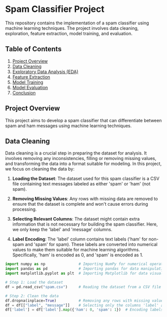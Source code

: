 # Spam Classifier Project

This repository contains the implementation of a spam classifier using machine learning techniques. The project involves data cleaning, exploration, feature extraction, model training, and evaluation.

## Table of Contents
1. [Project Overview](#project-overview)
2. [Data Cleaning](#data-cleaning)
3. [Exploratory Data Analysis (EDA)](#exploratory-data-analysis-eda)
4. [Feature Extraction](#feature-extraction)
5. [Model Training](#model-training)
6. [Model Evaluation](#model-evaluation)
7. [Conclusion](#conclusion)

## Project Overview

This project aims to develop a spam classifier that can differentiate between spam and ham messages using machine learning techniques.

## Data Cleaning

Data cleaning is a crucial step in preparing the dataset for analysis. It involves removing any inconsistencies, filling or removing missing values, and transforming the data into a format suitable for modeling. In this project, we focus on cleaning the data by:

1. **Loading the Dataset**: The dataset used for this spam classifier is a CSV file containing text messages labeled as either 'spam' or 'ham' (not spam).

2. **Removing Missing Values**: Any rows with missing data are removed to ensure that the dataset is complete and won't cause errors during processing.

3. **Selecting Relevant Columns**: The dataset might contain extra information that is not necessary for building the spam classifier. Here, we only keep the 'label' and 'message' columns.

4. **Label Encoding**: The 'label' column contains text labels ('ham' for non-spam and 'spam' for spam). These labels are converted into numerical values to make them suitable for machine learning algorithms. Specifically, 'ham' is encoded as 0, and 'spam' is encoded as 1.

```python
import numpy as np               # Importing NumPy for numerical operations
import pandas as pd              # Importing pandas for data manipulation
import matplotlib.pyplot as plt  # Importing Matplotlib for data visualization

# Step 1: Load the dataset
df = pd.read_csv("spam.csv")     # Reading the dataset from a CSV file into a pandas DataFrame

# Step 2: Clean the data
df.dropna(inplace=True)          # Removing any rows with missing values to ensure data integrity
df = df[["label", "message"]]    # Selecting only the columns 'label' and 'message' for further analysis
df['label'] = df['label'].map({'ham': 0, 'spam': 1})  # Encoding labels: 'ham' -> 0, 'spam' -> 1

